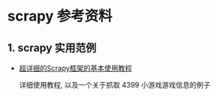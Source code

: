 # scrapy 参考资料

## 1. scrapy 实用范例

- [超详细的Scrapy框架的基本使用教程](https://blog.csdn.net/2301_77659011/article/details/135630678)

   详细使用教程, 以及一个关于抓取 4399 小游戏游戏信息的例子

